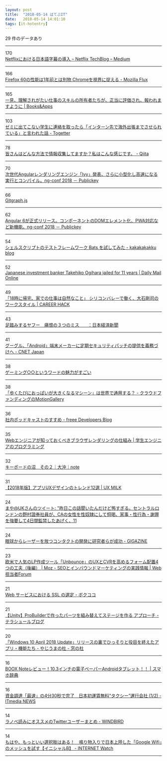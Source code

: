 ```yaml
---
layout: post
title:  "2018-05-14 はてぶIT"
date:   2018-05-14 14:01:10
tags: [it-hotentry]
---
```

29 件のデータあり

<hr><div class="row">
<div class="col-1"><span class="badge badge-pill badge-success h2">170</span></div>
<div class="col-11"><a href='https://medium.com/netflix-techblog/b8c8c4fa299e' target='_blank'>Netflixにおける日本語字幕の導入 – Netflix TechBlog – Medium</a></div>
</div>
<hr>
<div class="row">
<div class="col-1"><span class="badge badge-pill badge-success h2">166</span></div>
<div class="col-11"><a href='https://rockridge.hatenablog.com/entry/2018/05/13/221711' target='_blank'>Firefox 60の性能は1年前とは別物 Chromeを視界に捉える - Mozilla Flux</a></div>
</div>
<hr>
<div class="row">
<div class="col-1"><span class="badge badge-pill badge-success h2">165</span></div>
<div class="col-11"><a href='https://blog.tinect.jp/?p=51442' target='_blank'>一見、理解されがたい仕事のスキルの所有者たちが、正当に評価され、報われますように | Books&Apps</a></div>
</div>
<hr>
<div class="row">
<div class="col-1"><span class="badge badge-pill badge-success h2">103</span></div>
<div class="col-11"><a href='https://togetter.com/li/1227065' target='_blank'>ゼミに出てこない学生に連絡を取ったら「インターン先で海外出張までさせられている」と言われた話 - Togetter</a></div>
</div>
<hr>
<div class="row">
<div class="col-1"><span class="badge badge-pill badge-success h2">78</span></div>
<div class="col-11"><a href='https://qiita.com/minakawa-daiki/items/edfc3d1ff1270756b52a' target='_blank'>皆さんはどんな方法で情報収集してますか？私はこんな感じです。 - Qiita</a></div>
</div>
<hr>
<div class="row">
<div class="col-1"><span class="badge badge-pill badge-success h2">70</span></div>
<div class="col-11"><a href='https://www.publickey1.jp/blog/18/angularivyng-conf_2018.html' target='_blank'>次世代Angularレンダリングエンジン「Ivy」発表、さらに小型化し高速になる実行とコンパイル。ng-conf 2018 － Publickey</a></div>
</div>
<hr>
<div class="row">
<div class="col-1"><span class="badge badge-pill badge-success h2">66</span></div>
<div class="col-11"><a href='http://gitgraphjs.com/' target='_blank'>Gitgraph.js</a></div>
</div>
<hr>
<div class="row">
<div class="col-1"><span class="badge badge-pill badge-success h2">62</span></div>
<div class="col-11"><a href='https://www.publickey1.jp/blog/18/angular_6dompwang-conf_2018.html' target='_blank'>Angular 6が正式リリース。コンポーネントのDOMエレメント化、PWA対応など新機能。ng-conf 2018 － Publickey</a></div>
</div>
<hr>
<div class="row">
<div class="col-1"><span class="badge badge-pill badge-success h2">54</span></div>
<div class="col-11"><a href='https://kakakakakku.hatenablog.com/entry/2018/05/14/000633' target='_blank'>シェルスクリプトのテストフレームワーク Bats を試してみた - kakakakakku blog</a></div>
</div>
<hr>
<div class="row">
<div class="col-1"><span class="badge badge-pill badge-success h2">52</span></div>
<div class="col-11"><a href='http://www.dailymail.co.uk/news/article-5544821/Japanese-investment-banker-40-jailed-11-years.html' target='_blank'>Japanese investment banker Takehiko Ogihara jailed for 11 years | Daily Mail Online</a></div>
</div>
<hr>
<div class="row">
<div class="col-1"><span class="badge badge-pill badge-success h2">49</span></div>
<div class="col-11"><a href='http://careerhack.en-japan.com/report/detail/960' target='_blank'>「18時に帰宅、家での仕事は自然なこと」 シリコンバレーで働く、大石剛司のワークスタイル | CAREER HACK</a></div>
</div>
<hr>
<div class="row">
<div class="col-1"><span class="badge badge-pill badge-success h2">43</span></div>
<div class="col-11"><a href='https://www.nikkei.com/article/DGXMZO30364820R10C18A5000000/' target='_blank'>足踏みするヤフー　痛恨の３つのミス　　：日本経済新聞</a></div>
</div>
<hr>
<div class="row">
<div class="col-1"><span class="badge badge-pill badge-success h2">41</span></div>
<div class="col-11"><a href='https://japan.cnet.com/article/35119071/' target='_blank'>グーグル、「Android」端末メーカーに定期セキュリティパッチの提供を義務づけへ - CNET Japan</a></div>
</div>
<hr>
<div class="row">
<div class="col-1"><span class="badge badge-pill badge-success h2">38</span></div>
<div class="col-11"><a href='https://anond.hatelabo.jp/20180512213033' target='_blank'>ゲーミング○○というワードの魅力がすごい</a></div>
</div>
<hr>
<div class="row">
<div class="col-1"><span class="badge badge-pill badge-success h2">38</span></div>
<div class="col-11"><a href='https://motion-gallery.net/projects/muda-zukuri-taiwan' target='_blank'>「歩くたびにおっぱいが大きくなるマシーン」は世界で通用する？ - クラウドファンディングのMotionGallery</a></div>
</div>
<hr>
<div class="row">
<div class="col-1"><span class="badge badge-pill badge-success h2">36</span></div>
<div class="col-11"><a href='http://developers.freee.co.jp/entry/internal-podcast-anaguma-fm' target='_blank'>社内ポッドキャストのすすめ - freee Developers Blog</a></div>
</div>
<hr>
<div class="row">
<div class="col-1"><span class="badge badge-pill badge-success h2">35</span></div>
<div class="col-11"><a href='http://student-engineer.net/blowser-rendering/' target='_blank'>Webエンジニアが知っておくべきブラウザレンダリングの仕組み | 学生エンジニアのプログラミング</a></div>
</div>
<hr>
<div class="row">
<div class="col-1"><span class="badge badge-pill badge-success h2">32</span></div>
<div class="col-11"><a href='https://note.mu/daioki/n/ncaecec12640b' target='_blank'>キーボードの沼　その２｜大沖｜note</a></div>
</div>
<hr>
<div class="row">
<div class="col-1"><span class="badge badge-pill badge-success h2">31</span></div>
<div class="col-11"><a href='http://uxmilk.jp/71607' target='_blank'>【2018年版】アプリUXデザインのトレンド12選 | UX MILK</a></div>
</div>
<hr>
<div class="row">
<div class="col-1"><span class="badge badge-pill badge-success h2">24</span></div>
<div class="col-11"><a href='http://twitter.com/maya_0mg/status/995399955903909890' target='_blank'>まや@UKさんのツイート: "昨日この話聞いたんだけど怖すぎる。セントラルロンドンの野村證券社員が、CAの女性を性奴隷にして恫喝、家事・性行為・謝罪を強要して4日間監禁したあげく、11</a></div>
</div>
<hr>
<div class="row">
<div class="col-1"><span class="badge badge-pill badge-success h2">24</span></div>
<div class="col-11"><a href='https://gigazine.net/news/20180514-contacts-shoot-lasers-from-eyes/' target='_blank'>眼球からレーザーを放つコンタクトの開発に研究者らが成功 - GIGAZINE</a></div>
</div>
<hr>
<div class="row">
<div class="col-1"><span class="badge badge-pill badge-success h2">23</span></div>
<div class="col-11"><a href='https://webtan.impress.co.jp/e/2018/05/14/29121' target='_blank'>欧米で人気のLP作成ツール「Unbounce」のUXとCVRを高めるフォーム配置4つの工夫（後編） | Moz - SEOとインバウンドマーケティングの実践情報 | Web担当者Forum</a></div>
</div>
<hr>
<div class="row">
<div class="col-1"><span class="badge badge-pill badge-success h2">21</span></div>
<div class="col-11"><a href='http://www.bokukoko.info/entry/2018/05/13/135350' target='_blank'>Web サービスにおける SSL の選定 - ボクココ</a></div>
</div>
<hr>
<div class="row">
<div class="col-1"><span class="badge badge-pill badge-success h2">21</span></div>
<div class="col-11"><a href='http://tsubakit1.hateblo.jp/entry/2018/05/13/193439' target='_blank'>【Unity】ProBuilderで作ったパーツを組み替えてステージを作る アプローチ - テラシュールブログ</a></div>
</div>
<hr>
<div class="row">
<div class="col-1"><span class="badge badge-pill badge-success h2">20</span></div>
<div class="col-11"><a href='https://forest.watch.impress.co.jp/docs/serial/yajiuma/1121378.html' target='_blank'>「Windows 10 April 2018 Update」リリースの裏でひっそりと役目を終えたアプリ・機能たち - やじうまの杜 - 窓の杜</a></div>
</div>
<hr>
<div class="row">
<div class="col-1"><span class="badge badge-pill badge-success h2">16</span></div>
<div class="col-11"><a href='http://smaho-dictionary.net/2018/05/boox-note-review/' target='_blank'>BOOX Noteレビュー！10.3インチの電子ペーパーAndroidタブレット！！ | スマホ辞典</a></div>
</div>
<hr>
<div class="row">
<div class="col-1"><span class="badge badge-pill badge-success h2">16</span></div>
<div class="col-11"><a href='http://www.itmedia.co.jp/news/articles/1805/14/news051.html' target='_blank'>資金調達「最速」の4分30秒で完了　日本初運賃無料“タクシー”運行会社 (1/2) - ITmedia NEWS</a></div>
</div>
<hr>
<div class="row">
<div class="col-1"><span class="badge badge-pill badge-success h2">14</span></div>
<div class="col-11"><a href='http://kazenotori.hatenablog.com/entry/2018/05/13/182310' target='_blank'>ラノベ読みにオススメのTwitterユーザーまとめ - WINDBIRD</a></div>
</div>
<hr>
<div class="row">
<div class="col-1"><span class="badge badge-pill badge-success h2">14</span></div>
<div class="col-11"><a href='https://internet.watch.impress.co.jp/docs/column/shimizu/1120372.html' target='_blank'>もはや、もっといい選択肢はある！　鳴り物入りで日本上陸した「Google Wifi」のメッシュを試す【イニシャルB】 - INTERNET Watch</a></div>
</div>
<hr>
